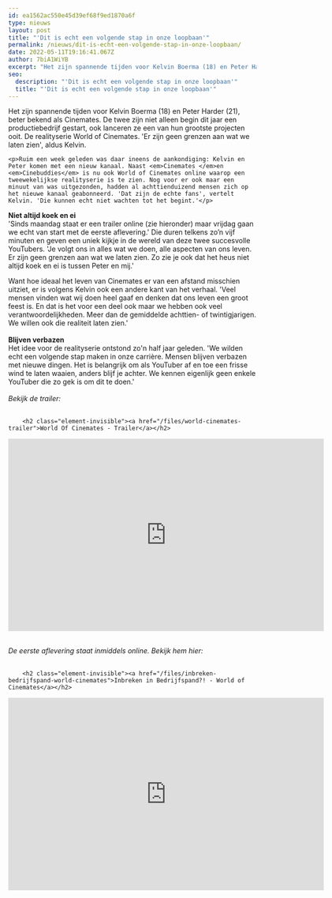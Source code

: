 ```yaml
---
id: ea1562ac550e45d39ef68f9ed1870a6f
type: nieuws
layout: post
title: "'Dit is echt een volgende stap in onze loopbaan'"
permalink: /nieuws/dit-is-echt-een-volgende-stap-in-onze-loopbaan/
date: 2022-05-11T19:16:41.067Z
author: 7biA1WiYB
excerpt: "Het zijn spannende tijden voor Kelvin Boerma (18) en Peter Harder (21), beter bekend als Cinemates. De twee zijn niet alleen begin dit jaar een productiebedrijf gestart, ook lanceren ze een van hun grootste projecten ooit. De realityserie World of Cinemates. 'Er zijn geen grenzen aan wat we laten zien', aldus Kelvin.  "
seo:
  description: "'Dit is echt een volgende stap in onze loopbaan'"
  title: "'Dit is echt een volgende stap in onze loopbaan'"
---
```

Het zijn spannende tijden voor Kelvin Boerma (18) en Peter Harder (21), beter bekend als Cinemates. De twee zijn niet alleen begin dit jaar een productiebedrijf gestart, ook lanceren ze een van hun grootste projecten ooit. De realityserie World of Cinemates. 'Er zijn geen grenzen aan wat we laten zien', aldus Kelvin.  

    <p>Ruim een week geleden was daar ineens de aankondiging: Kelvin en Peter komen met een nieuw kanaal. Naast <em>Cinemates </em>en <em>Cinebuddies</em> is nu ook World of Cinemates online waarop een tweewekelijkse realityserie is te zien. Nog voor er ook maar een minuut van was uitgezonden, hadden al achttienduizend mensen zich op het nieuwe kanaal geabonneerd. 'Dat zijn de echte fans', vertelt Kelvin. 'Die kunnen echt niet wachten tot het begint.'</p>
<p><strong>Niet altijd koek en ei</strong><br>'Sinds maandag staat er een trailer online (zie hieronder) maar vrijdag gaan we echt van start met de eerste aflevering.' Die duren telkens zo’n vijf minuten en geven een uniek kijkje in de wereld van deze twee succesvolle YouTubers. 'Je volgt ons in alles wat we doen, alle aspecten van ons leven. Er zijn geen grenzen aan wat we laten zien. Zo zie je ook dat het heus niet altijd koek en ei is tussen Peter en mij.'</p>
<p>Want hoe ideaal het leven van Cinemates er van een afstand misschien uitziet, er is volgens Kelvin ook een andere kant van het verhaal. 'Veel mensen vinden wat wij doen heel gaaf en denken dat ons leven een groot feest is. En dat is het voor een deel ook maar we hebben ook veel verantwoordelijkheden. Meer dan de gemiddelde achttien- of twintigjarigen. We willen ook die realiteit laten zien.' <br><br><strong>Blijven verbazen</strong><br>Het idee voor de realityserie ontstond zo'n half jaar geleden. 'We wilden echt een volgende stap maken in onze carrière. Mensen blijven verbazen met nieuwe dingen. Het is belangrijk om als YouTuber af en toe een frisse wind te laten waaien, anders blijf je achter. We kennen eigenlijk geen enkele YouTuber die zo gek is om dit te doen.'<br><br><i>Bekijk de trailer:</i><br> </p>
<p><div class="media media-element-container media-default"><div id="file-1055" class="file file-video file-video-youtube">

        <h2 class="element-invisible"><a href="/files/world-cinemates-trailer">World Of Cinemates - Trailer</a></h2>
    
  
  <div class="content">
    <div class="media-youtube-video media-element file-default media-youtube-1">
  <iframe class="media-youtube-player" width="640" height="390" title="World Of Cinemates - Trailer" src="https://www.youtube.com/embed/SLsV6RoPIbY?wmode=opaque&controls=" name="World Of Cinemates - Trailer" frameborder="0" allowfullscreen="">Video van World Of Cinemates - Trailer</iframe>
</div>
  </div>

  
</div>
</div>
<p><br><i>De eerste aflevering staat inmiddels online. Bekijk hem hier:</i><br> </p>
<p><div class="media media-element-container media-default"><div id="file-1219" class="file file-video file-video-youtube">

        <h2 class="element-invisible"><a href="/files/inbreken-bedrijfspand-world-cinemates">Inbreken in Bedrijfspand?! - World of Cinemates</a></h2>
    
  
  <div class="content">
    <div class="media-youtube-video media-element file-default media-youtube-2">
  <iframe class="media-youtube-player" width="640" height="390" title="Inbreken in Bedrijfspand?! - World of Cinemates" src="https://www.youtube.com/embed/wS6muJiWv5U?wmode=opaque&controls=" name="Inbreken in Bedrijfspand?! - World of Cinemates" frameborder="0" allowfullscreen="">Video van Inbreken in Bedrijfspand?! - World of Cinemates</iframe>
</div>
  </div>

  
</div>
</div>
<p> </p>  
